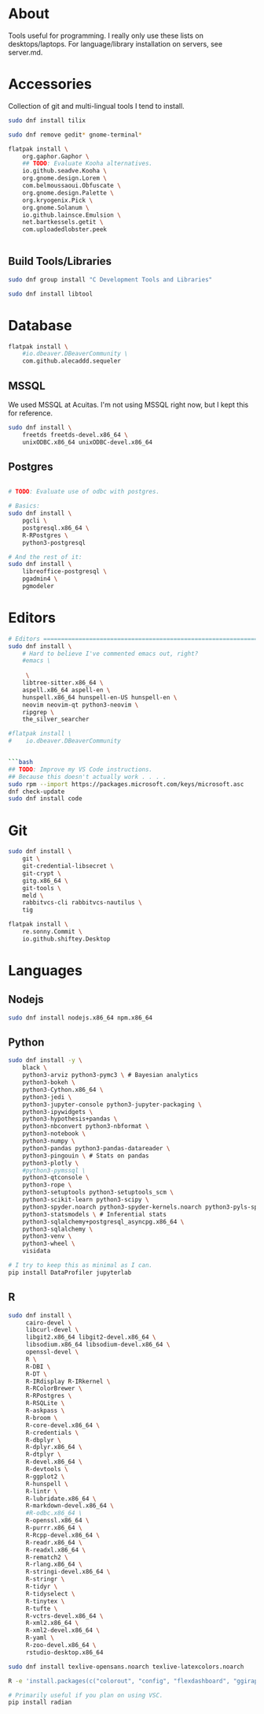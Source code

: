 # About

Tools useful for programming. I really only use these lists on desktops/laptops.
For language/library installation on servers, see server.md.

# Accessories

Collection of git and multi-lingual tools I tend to install.

```bash
sudo dnf install tilix 

sudo dnf remove gedit* gnome-terminal*

flatpak install \
    org.gaphor.Gaphor \
    ## TODO: Evaluate Kooha alternatives.
    io.github.seadve.Kooha \
    org.gnome.design.Lorem \
    com.belmoussaoui.Obfuscate \
    org.gnome.design.Palette \
    org.kryogenix.Pick \
    org.gnome.Solanum \
    io.github.lainsce.Emulsion \
    net.bartkessels.getit \
    com.uploadedlobster.peek
    
```



## Build Tools/Libraries

```bash
sudo dnf group install "C Development Tools and Libraries"

sudo dnf install libtool
```



# Database

```bash
flatpak install \
    #io.dbeaver.DBeaverCommunity \
    com.github.alecaddd.sequeler
```

## MSSQL

We used MSSQL at Acuitas. I'm not using MSSQL right now, but I kept this for reference.

```bash
sudo dnf install \
    freetds freetds-devel.x86_64 \
    unixODBC.x86_64 unixODBC-devel.x86_64
```

## Postgres

```bash

# TODO: Evaluate use of odbc with postgres.

# Basics:
sudo dnf install \
    pgcli \
    postgresql.x86_64 \
    R-RPostgres \
    python3-postgresql

# And the rest of it:
sudo dnf install \
    libreoffice-postgresql \
    pgadmin4 \
    pgmodeler
```

# Editors

```bash
# Editors ====================================================================
sudo dnf install \
    # Hard to believe I've commented emacs out, right?
    #emacs \
    
     \
    libtree-sitter.x86_64 \
    aspell.x86_64 aspell-en \
    hunspell.x86_64 hunspell-en-US hunspell-en \
    neovim neovim-qt python3-neovim \
    ripgrep \
    the_silver_searcher

#flatpak install \
#    io.dbeaver.DBeaverCommunity


```bash
## TODO: Improve my VS Code instructions.
## Because this doesn't actually work . . . . 
sudo rpm --import https://packages.microsoft.com/keys/microsoft.asc
dnf check-update
sudo dnf install code
```

# Git

```bash
sudo dnf install \
    git \
    git-credential-libsecret \
    git-crypt \
    gitg.x86_64 \
    git-tools \
    meld \
    rabbitvcs-cli rabbitvcs-nautilus \
    tig

flatpak install \
    re.sonny.Commit \
    io.github.shiftey.Desktop
```

# Languages

## Nodejs

```bash
sudo dnf install nodejs.x86_64 npm.x86_64
```

## Python

```bash
sudo dnf install -y \
    black \
    python3-arviz python3-pymc3 \ # Bayesian analytics
    python3-bokeh \ 
    python3-Cython.x86_64 \
    python3-jedi \
    python3-jupyter-console python3-jupyter-packaging \
    python3-ipywidgets \
    python3-hypothesis+pandas \
    python3-nbconvert python3-nbformat \
    python3-notebook \
    python3-numpy \
    python3-pandas python3-pandas-datareader \
    python3-pingouin \ # Stats on pandas
    python3-plotly \
    #python3-pymssql \
    python3-qtconsole \
    python3-rope \
    python3-setuptools python3-setuptools_scm \
    python3-scikit-learn python3-scipy \
    python3-spyder.noarch python3-spyder-kernels.noarch python3-pyls-spyder.noarch \
    python3-statsmodels \ # Inferential stats
	python3-sqlalchemy+postgresql_asyncpg.x86_64 \
    python3-sqlalchemy \
    python3-venv \
    python3-wheel \
    visidata

# I try to keep this as minimal as I can.
pip install DataProfiler jupyterlab
```

## R

```bash
sudo dnf install \
     cairo-devel \
     libcurl-devel \
     libgit2.x86_64 libgit2-devel.x86_64 \
     libsodium.x86_64 libsodium-devel.x86_64 \
     openssl-devel \
     R \
     R-DBI \
     R-DT \
     R-IRdisplay R-IRkernel \
     R-RColorBrewer \
     R-RPostgres \
     R-RSQLite \
     R-askpass \
     R-broom \
     R-core-devel.x86_64 \
     R-credentials \
     R-dbplyr \
     R-dplyr.x86_64 \
     R-dtplyr \
     R-devel.x86_64 \
     R-devtools \
     R-ggplot2 \
     R-hunspell \
     R-lintr \
     R-lubridate.x86_64 \
     R-markdown-devel.x86_64 \
     #R-odbc.x86_64 \
     R-openssl.x86_64 \
     R-purrr.x86_64 \
     R-Rcpp-devel.x86_64 \
     R-readr.x86_64 \
     R-readxl.x86_64 \
     R-rematch2 \
     R-rlang.x86_64 \
     R-stringi-devel.x86_64 \
     R-stringr \
     R-tidyr \
     R-tidyselect \
     R-tinytex \
     R-tufte \
     R-vctrs-devel.x86_64 \
     R-xml2.x86_64 \
     R-xml2-devel.x86_64 \
     R-yaml \
     R-zoo-devel.x86_64 \
     rstudio-desktop.x86_64

sudo dnf install texlive-opensans.noarch texlive-latexcolors.noarch

R -e 'install.packages(c("colorout", "config", "flexdashboard", "ggiraph", "httpgd", "R2html", "later", "pins", "rsconnect", "shiny", "shinydashboard", "plotly", "pool", "tidymodels", "tidyverse"))'

# Primarily useful if you plan on using VSC.
pip install radian
```